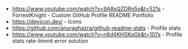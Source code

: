 - https://www.youtube.com/watch?v=9A8sQZDRn5o&t=521s - ForrestKnight - Custom GitHub Profile README Portfolio
- https://devicon.dev/ - Icons
- https://github.com/anuraghazra/github-readme-stats - Profile stats
- https://www.youtube.com/watch?v=n6d4KHSKqGk&t=107s - Profile stats rate-limmit error solution